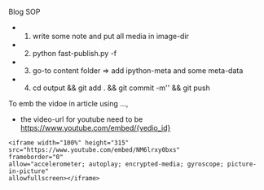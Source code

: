 
Blog SOP
- 1. write some note and put all media in image-dir 
- 2. python fast-publish.py -f <the-note-book> 
- 3. go-to content folder => add ipython-meta and some meta-data 
- 4. cd output && git add . && git commit -m'' && git push


To emb the vidoe in article using ..., 
- the video-url for youtube need to be https://www.youtube.com/embed/{vedio_id}

```
<iframe width="100%" height="315"
src="https://www.youtube.com/embed/NM6lrxy0bxs" 
frameborder="0" 
allow="accelerometer; autoplay; encrypted-media; gyroscope; picture-in-picture" 
allowfullscreen></iframe>
```